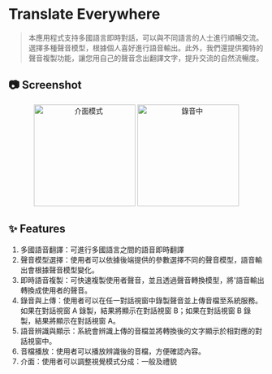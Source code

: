# Translate Everywhere

> 本應用程式支持多國語言即時對話，可以與不同語言的人士進行順暢交流。選擇多種聲音模型，根據個人喜好進行語音輸出。此外，我們還提供獨特的聲音複製功能，讓您用自己的聲音念出翻譯文字，提升交流的自然流暢度。

## 📷 Screenshot

<p align="center">
<img src="./translation-voice-client @ f32a88f/public/screenshot01.png" height="200px" alt="介面模式" />
<img src="./translation-voice-client @ f32a88f/public/screenshot02.png" height="200px" alt="錄音中" />
</p>

## ✨ Features
1. 多國語音翻譯：可進行多國語言之間的語音即時翻譯
2. 聲音模型選擇：使用者可以依據後端提供的參數選擇不同的聲音模型，語音輸出會根據聲音模型變化。
3. 即時語音複製：可快速複製使用者聲音，並且透過聲音轉換模型，將'語音輸出轉換成使用者的聲音。
4. 錄音與上傳：使用者可以在任一對話視窗中錄製聲音並上傳音檔至系統服務。如果在對話視窗 A 錄製，結果將顯示在對話視窗 B；如果在對話視窗 B 錄製，結果將顯示在對話視窗 A。
5. 語音辨識與顯示：系統會辨識上傳的音檔並將轉換後的文字顯示於相對應的對話視窗中。
6. 音檔播放：使用者可以播放辨識後的音檔，方便確認內容。
7. 介面：使用者可以調整視覺模式分成：一般及禮貌